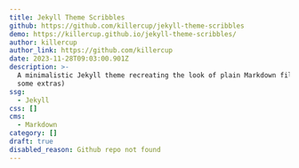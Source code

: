 ```yaml
---
title: Jekyll Theme Scribbles
github: https://github.com/killercup/jekyll-theme-scribbles
demo: https://killercup.github.io/jekyll-theme-scribbles/
author: killercup
author_link: https://github.com/killercup
date: 2023-11-28T09:03:00.901Z
description: >-
  A minimalistic Jekyll theme recreating the look of plain Markdown file (with
  some extras)
ssg:
  - Jekyll
css: []
cms:
  - Markdown
category: []
draft: true
disabled_reason: Github repo not found
---
```

